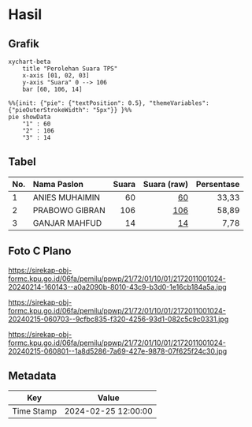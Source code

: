 # Hasil

## Grafik

```mermaid
xychart-beta
    title "Perolehan Suara TPS"
    x-axis [01, 02, 03]
    y-axis "Suara" 0 --> 106
    bar [60, 106, 14]
```

```mermaid
%%{init: {"pie": {"textPosition": 0.5}, "themeVariables": {"pieOuterStrokeWidth": "5px"}} }%%
pie showData
    "1" : 60
    "2" : 106
    "3" : 14
```

## Tabel

| No. | Nama Paslon    | Suara | Suara (raw) | Persentase |
|:--- |:-------------- | -----:| -----------:| ----------:|
| 1   | ANIES MUHAIMIN | 60    | [60][p-1]   | 33,33      |
| 2   | PRABOWO GIBRAN | 106   | [106][p-2]  | 58,89      |
| 3   | GANJAR MAHFUD  | 14    | [14][p-3]   | 7,78       |


[p-1]: https://github.com/gigit-pemilu/pemilu-2024-21-kepulauan-riau/blob/main/pilpres/hitung-suara/sub/21-kepulauan-riau/sub/72-kota-tanjung-pinang/sub/01-tanjung-pinang-barat/sub/1001-tanjung-pinang-barat/sub/024-tps/sub/paslon-1.txt
[p-2]: https://github.com/gigit-pemilu/pemilu-2024-21-kepulauan-riau/blob/main/pilpres/hitung-suara/sub/21-kepulauan-riau/sub/72-kota-tanjung-pinang/sub/01-tanjung-pinang-barat/sub/1001-tanjung-pinang-barat/sub/024-tps/sub/paslon-2.txt
[p-3]: https://github.com/gigit-pemilu/pemilu-2024-21-kepulauan-riau/blob/main/pilpres/hitung-suara/sub/21-kepulauan-riau/sub/72-kota-tanjung-pinang/sub/01-tanjung-pinang-barat/sub/1001-tanjung-pinang-barat/sub/024-tps/sub/paslon-3.txt

## Foto C Plano

https://sirekap-obj-formc.kpu.go.id/06fa/pemilu/ppwp/21/72/01/10/01/2172011001024-20240214-160143--a0a2090b-8010-43c9-b3d0-1e16cb184a5a.jpg

https://sirekap-obj-formc.kpu.go.id/06fa/pemilu/ppwp/21/72/01/10/01/2172011001024-20240215-060703--9cfbc835-f320-4256-93d1-082c5c9c0331.jpg

https://sirekap-obj-formc.kpu.go.id/06fa/pemilu/ppwp/21/72/01/10/01/2172011001024-20240215-060801--1a8d5286-7a69-427e-9878-07f625f24c30.jpg


## Metadata

| Key        | Value               |
| ---------- | ------------------- |
| Time Stamp | 2024-02-25 12:00:00 |



